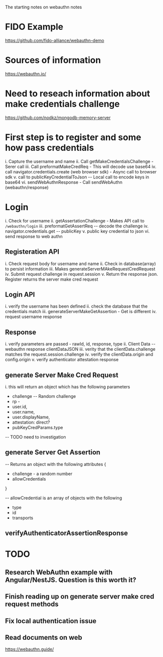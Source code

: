The starting notes on webauthn notes
# FIDO Example
https://github.com/fido-alliance/webauthn-demo

# Sources of information
https://webauthn.io/

# Need to reseach information about make credentials challenge

https://github.com/nodkz/mongodb-memory-server


# First step is to register and some how pass credentials
i. Capture the username and name
ii. Call getMakeCredentialsChallenge - Serer call
iii. Call preformatMakeCredReq - This will decode use base64
iv. call navigator.credentials.create (web browser sdk) - Async call to browser sdk
v. call to publicKeyCredentialToJson -- Local call to encode keys in base64
vi. sendWebAuthnResponse - Call sendWebAuthn (webauthn/response)


# Login
i. Check for username
ii. getAssertationChallenge - Makes API call to ``` /webauthn/login```
iii. preformatGetAssertReq -- decode the challenge
iv. navigator.credentials.get -- publicKey
v. public key credential to json
vi. send response to web authn


## Registeration API
i. Check request body for username and name
ii. Check in database(array) to persist information
iii. Makes generateServerMAkeRequestCredRequest
iv. Submit request challenge in request.session
v. Return the response json.  Register returns the server make cred request

## Login API
i. verify the username has been defined
ii. check the database that the credentials match
iii.  generateServerMakeGetAssertion - Get is different
iv. request username response

## Response 
i. verify parameters are passed - rawId, id, response, type
ii. Client Data -- webauthn response clientDataJSON
iii. verity that the clientData.challenge matches the request.session.challenge
iv. verify the clientData.origin and config.origin
v. verify authenticator attestation response

## generate Server Make Cred Request
i. this will return an object which has the following parameters
- challenge -- Random challenge
- rp - 
- user.id,
- user.name,
- user.displayName,
- attestation: direct?
- pubKeyCredParams.type

-- TODO need to investigation

## generate Server Get Assertion
-- Returns an object with the following attributes
{
 - challenge - a random number
 - allowCredentials

}

-- allowCredential is an array of objects with the following
- type
- id
- transports

## verifyAuthenticatorAssertionResponse


# TODO
## Research WebAuthn example with Angular/NestJS.  Question is this worth it?

## Finish reading up on generate server make cred request methods

## Fix local authentication issue

## Read documents on web
https://webauthn.guide/